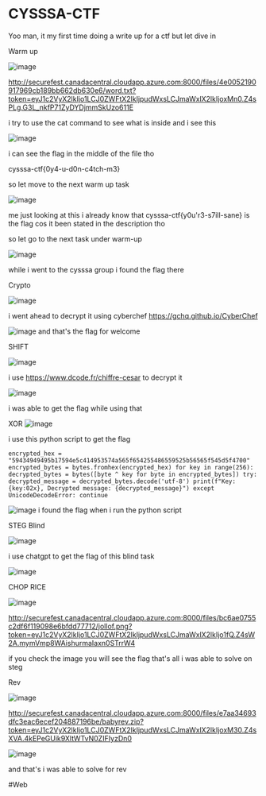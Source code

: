 # CYSSSA-CTF

Yoo man, it my first time doing a write up for a ctf but let dive in 

Warm up

![image](https://github.com/user-attachments/assets/2e6ebe0d-d2d7-48a4-bcf5-1e64bdb5d668)

http://securefest.canadacentral.cloudapp.azure.com:8000/files/4e0052190917969cb189bb662db630e6/word.txt?token=eyJ1c2VyX2lkIjo1LCJ0ZWFtX2lkIjpudWxsLCJmaWxlX2lkIjoxMn0.Z4sPLg.G3L_nkfP71ZyDYDjmmSkUzo611E

i try to use the cat command to see what is inside and i see this

![image](https://github.com/user-attachments/assets/15eebae8-3ec8-4f0d-8292-3b8e4562894d)

i can see the flag in the middle of the file tho 

cysssa-ctf{0y4-u-d0n-c4tch-m3}

so let move to the next warm up task

![image](https://github.com/user-attachments/assets/9ab81207-6123-4580-823a-56c22bfbbc03)

me just looking at this i already know that cysssa-ctf{y0u'r3-s7ill-sane} is the flag cos it been stated in the description tho

so let go to the next task under warm-up

![image](https://github.com/user-attachments/assets/188fc3c2-fa09-4de8-80b9-e9c9ec66c987)

while i went to the cysssa group i found the flag there 

Crypto

![image](https://github.com/user-attachments/assets/a7aaba97-bcbd-4cc6-8de0-ebc0f8fcba30)

i went ahead to decrypt it using cyberchef https://gchq.github.io/CyberChef

![image](https://github.com/user-attachments/assets/f4991d6c-201b-4c10-b3fd-ea951de783b2)
and that's the flag for welcome

SHIFT

![image](https://github.com/user-attachments/assets/330af8ab-529e-462a-983a-9b902321cc0a)

i use https://www.dcode.fr/chiffre-cesar to decrypt it

![image](https://github.com/user-attachments/assets/643ae4cf-9b1e-4984-8d09-77f49ae967e4)

i was able to get the flag while using that 

XOR
![image](https://github.com/user-attachments/assets/5dde1751-61cf-4432-a0af-7fd540aa4cd8)

i use this python script to get the flag 

``encrypted_hex = "59434949495b17594e5c414953574a565f654255486559525b56565f545d5f4700"
encrypted_bytes = bytes.fromhex(encrypted_hex)
for key in range(256):
    decrypted_bytes = bytes([byte ^ key for byte in encrypted_bytes])
    try:
        decrypted_message = decrypted_bytes.decode('utf-8')
        print(f"Key: {key:02x}, Decrypted message: {decrypted_message}")
    except UnicodeDecodeError:
        continue``

![image](https://github.com/user-attachments/assets/8812f06c-1ec4-4f7f-95ef-19096d5257b1)
i found the flag when i run the python script 

STEG
Blind

![image](https://github.com/user-attachments/assets/5ef8c1e2-1465-42bc-b95e-5b157fddfb38)

i use chatgpt to get the flag of this blind task

![image](https://github.com/user-attachments/assets/b74d55f8-a237-458a-98f8-550dfec5b491)

CHOP RICE 

![image](https://github.com/user-attachments/assets/899c8f57-bc78-4c33-8ebe-f986e941c853)

http://securefest.canadacentral.cloudapp.azure.com:8000/files/bc6ae0755c2df6f119098e6bfdd77712/jollof.png?token=eyJ1c2VyX2lkIjo1LCJ0ZWFtX2lkIjpudWxsLCJmaWxlX2lkIjo1fQ.Z4sW2A.mymVmp8WAishurmaIaxn0STrrW4

if you check the image you will see the flag
that's all i was able to solve on steg 

Rev

![image](https://github.com/user-attachments/assets/bae87b1e-812a-4751-8780-93a0a207b066)

http://securefest.canadacentral.cloudapp.azure.com:8000/files/e7aa34693dfc3eac6ecef204887196be/babyrev.zip?token=eyJ1c2VyX2lkIjo1LCJ0ZWFtX2lkIjpudWxsLCJmaWxlX2lkIjoxM30.Z4sXVA.4kEPeGUik9XltWTvN0ZIFIyzDn0

![image](https://github.com/user-attachments/assets/2595817e-936c-427f-bb05-512c8f866d5b)

and that's i was able to solve for rev 

#Web


        


